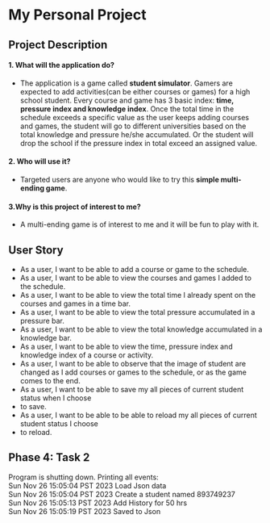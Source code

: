 # My Personal Project

## Project Description
#### 1. What will the application do?
- The application is a game called **student simulator**. 
Gamers are expected to add activities(can be either courses or games) for a high school
student. Every course and game has 3 basic index: **time, pressure index
and knowledge index**. Once the total time in the schedule exceeds a specific value 
as the user keeps adding courses and games, the student will go to different universities
based on the total knowledge and pressure he/she accumulated. Or the student will drop
the school if the pressure index in total exceed an assigned value. 


#### 2. Who will use it?
- Targeted users are anyone who would like to try this **simple multi-ending game**.

#### 3.Why is this project of interest to me?
- A multi-ending game is of interest to me and it will be fun to play with it.

## User Story
- As a user, I want to be able to add a course or game to the schedule.
- As a user, I want to be able to view the courses and games I added 
  to the schedule.
- As a user, I want to be able to view the total time I already spent on 
  the courses and games in a time bar.
- As a user, I want to be able to view the total pressure accumulated in a pressure bar.
- As a user, I want to be able to view the total knowledge accumulated in a knowledge bar.
- As a user, I want to be able to view the time, pressure index and knowledge 
  index of a course or activity.
- As a user, I want to be able to observe that the image of student are changed as I add 
  courses or games to the schedule, or as the game comes to the end.
- As a user, I want to be able to save my all pieces of current student status when I choose 
- to save.
- As a user, I want to be able to be able to reload my all pieces of current student status I choose
- to reload.

## Phase 4: Task 2
Program is shutting down. Printing all events:\
Sun Nov 26 15:05:04 PST 2023 Load Json data\
Sun Nov 26 15:05:04 PST 2023 Create a student named 893749237\
Sun Nov 26 15:05:13 PST 2023 Add History for 50 hrs\
Sun Nov 26 15:05:19 PST 2023 Saved to Json